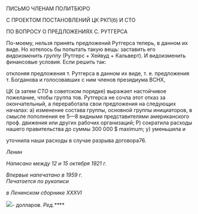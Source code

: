 ПИСЬМО ЧЛЕНАМ ПОЛИТБЮРО

С ПРОЕКТОМ ПОСТАНОВЛЕНИЙ ЦК РКП(б) И СТО

ПО ВОПРОСУ О ПРЕДЛОЖЕНИЯХ С. РУТГЕРСА

По-моему, нельзя принять предложений Рутгерса теперь, в данном их виде. Но хоте­лось бы попытать такую вещь: заставить его _видоизменить группу_ (Рутгерс + Хейвуд + Кальверт). И видоизменить финансовые условия. Если решить так:

отклоняя предложения т. Рутгерса в данном их виде, т. е. предложения т. Богда­нова и голосовавших с ним членов президиума ВСНХ,

ЦК (а затем _СТО_ в советском порядке) выражает настойчивое пожелание, что­бы группа тов. Рутгерса не сочла этот отказ за окончательный, а переработала свои предложения на следующих началах: а) изменение состава группы, основной группы инициаторов, в смысле пополнения ее 5—8 видными представителями американского проф. движения или других рабочих организаций; Р) сократила расходы нашего правительства до суммы 300 000 $ maximum; у) уменьшила и

уточнила наши расходы в случае разрыва договора76.

_Ленин_

_Написано между 12 и 15 октября 1921 г._

_Впервые напечатано в 1959 г.                                                             Печатается по рукописи_

_в Ленинском сборнике_ _XXXVI_

![](file:///C:/Users/bot32/AppData/Local/Temp/msohtmlclip1/01/clip_image001.png)- долларов. _Ред.**_**